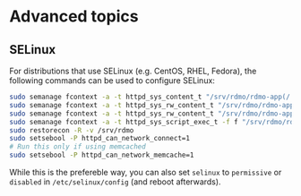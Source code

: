 # Advanced topics

## SELinux

For distributions that use SELinux (e.g. CentOS, RHEL, Fedora), the following commands can be used to configure SELinux:

```bash
sudo semanage fcontext -a -t httpd_sys_content_t "/srv/rdmo/rdmo-app(/.*)?"
sudo semanage fcontext -a -t httpd_sys_rw_content_t "/srv/rdmo/rdmo-app/static_root/CACHE(/.*)?"
sudo semanage fcontext -a -t httpd_sys_rw_content_t "/srv/rdmo/rdmo-app/log(/.*)?"
sudo semanage fcontext -a -t httpd_sys_script_exec_t -f f "/srv/rdmo/rdmo-app/env(/.*)?/.+\.so(\.[^/]*)*"
sudo restorecon -R -v /srv/rdmo
sudo setsebool -P httpd_can_network_connect=1
# Run this only if using memcached
sudo setsebool -P httpd_can_network_memcache=1
```

While this is the prefereble way, you can also set `selinux` to `permissive` or `disabled` in `/etc/selinux/config` (and reboot afterwards).
